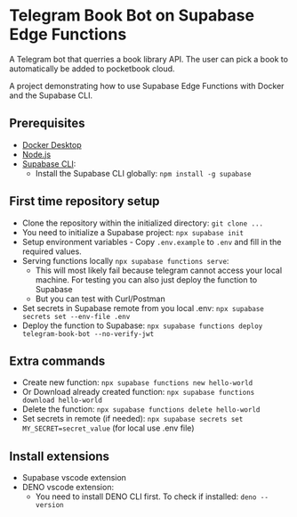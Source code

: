 # Telegram Book Bot on Supabase Edge Functions

A Telegram bot that querries a book library API. 
The user can pick a book to automatically be added to pocketbook cloud.

A project demonstrating how to use Supabase Edge Functions with Docker and the Supabase CLI.

## Prerequisites

- [Docker Desktop](https://www.docker.com/products/docker-desktop/)
- [Node.js](https://nodejs.org/)
- [Supabase CLI](https://supabase.com/docs/guides/cli):
    - Install the Supabase CLI globally: `npm install -g supabase`


## First time repository setup

- Clone the repository within the initialized directory: `git clone ...`
- You need to initialize a Supabase project: `npx supabase init`
- Setup environment variables - Copy `.env.example` to `.env` and fill in the required values.
- Serving functions locally `npx supabase functions serve`:
    - This will most likely fail because telegram cannot access your local machine. For testing you can also just deploy the function to Supabase
    - But you can test with Curl/Postman
- Set secrets in Supabase remote from you local .env: `npx supabase secrets set --env-file .env`
- Deploy the function to Supabase: `npx supabase functions deploy telegram-book-bot --no-verify-jwt`

## Extra commands

- Create new function: `npx supabase functions new hello-world`
- Or Download already created function: `npx supabase functions download hello-world`
- Delete the function: `npx supabase functions delete hello-world`
- Set secrets in remote (if needed): `npx supabase secrets set MY_SECRET=secret_value` (for local use .env file)

## Install extensions

- Supabase vscode extension
- DENO vscode extension:
  - You need to install DENO CLI first. To check if installed: `deno --version`
